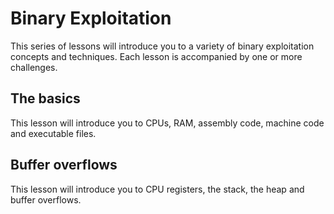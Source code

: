 # Binary Exploitation

This series of lessons will introduce you to a variety of binary exploitation concepts and
techniques. Each lesson is accompanied by one or more challenges.

## The basics

This lesson will introduce you to CPUs, RAM, assembly code, machine code and executable files.

## Buffer overflows

This lesson will introduce you to CPU registers, the stack, the heap and buffer overflows.
